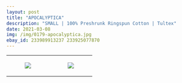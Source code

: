 ```yaml
---
layout: post
title: "APOCALYPTICA"
description: "SMALL | 100% Preshrunk Ringspun Cotton | Tultex"
date: 2021-03-08
img: /img/0179-apocalyptica.jpg
ebay_id: 233989913237 233925077870
---
```




<table style="width:100%;"><tr><td style="vertical-align:top;">
      <figure class="tmblr-full" data-orig-height="2048" data-orig-width="1365" data-orig-src="https://concertshirts.netlify.app/shirts/0179/0179-01.jpg"><img src="https://64.media.tumblr.com/792d4a404413a1affd8716d2fb9289c1/08a00506a8b7b6ea-d7/s540x810/da09a69245b4c9706bae1efc4312102ad5deb3e2.jpg" data-orig-height="2048" data-orig-width="1365" data-orig-src="https://concertshirts.netlify.app/shirts/0179/0179-01.jpg"/></figure></td>
    <td style="vertical-align:top;">
      <figure class="tmblr-full" data-orig-height="2048" data-orig-width="1365" data-orig-src="https://concertshirts.netlify.app/shirts/0179/0179-02.jpg"><img src="https://64.media.tumblr.com/fcff068ec68d1f2b78a792f16e762ad5/08a00506a8b7b6ea-74/s540x810/9ffb819c690d6825212f6d4f8cc316aae00056da.jpg" data-orig-height="2048" data-orig-width="1365" data-orig-src="https://concertshirts.netlify.app/shirts/0179/0179-02.jpg"/></figure></td>
  </tr></table>
